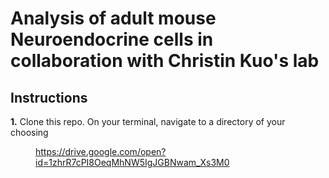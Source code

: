 # Analysis of adult mouse Neuroendocrine cells in collaboration with Christin Kuo's lab

## Instructions

**1.** Clone this repo. On your terminal, navigate to a directory of your choosing *<dir>*


https://drive.google.com/open?id=1zhrR7cPI8OeqMhNW5IgJGBNwam_Xs3M0
